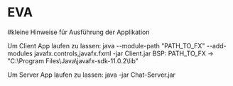 # EVA
#kleine Hinweise für Ausführung der Applikation

Um Client App laufen zu lassen: 
java --module-path "PATH_TO_FX" --add-modules javafx.controls,javafx.fxml -jar Client.jar
BSP: PATH_TO_FX -> "C:\Program Files\Java\javafx-sdk-11.0.2\lib"

Um Server App laufen zu lassen:
java -jar Chat-Server.jar
